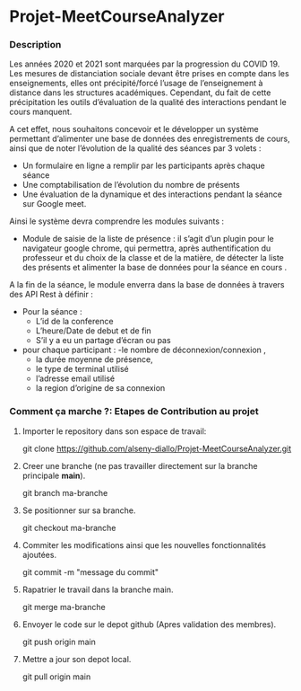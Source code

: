 # Projet-MeetCourseAnalyzer

### Description

Les années 2020 et 2021 sont marquées par la progression du COVID 19. Les mesures de distanciation
sociale devant être prises en compte dans les enseignements, elles ont précipité/forcé l’usage de
l’enseignement à distance dans les structures académiques. Cependant, du fait de cette précipitation
les outils d’évaluation de la qualité des interactions pendant le cours manquent.

A cet effet, nous souhaitons  concevoir et le développer un système permettant d’alimenter une base de
données des enregistrements de cours, ainsi que de noter l’évolution de la qualité des séances par 3 volets :
  - Un formulaire en ligne a remplir par les participants après chaque séance
  - Une comptabilisation de l’évolution du nombre de présents
  - Une évaluation de la dynamique et des interactions pendant la séance sur Google meet.

Ainsi le système devra comprendre les modules suivants :
- Module de saisie de la liste de présence : il s’agit d’un plugin pour le navigateur google chrome,
qui permettra, après authentification du professeur et du choix de la classe et de la matière, de
détecter la liste des présents et alimenter la base de données pour la séance en cours .

A la fin de la séance, le module enverra dans la base de données à travers des API Rest à définir :
* Pour la séance :
   - L’id de la conference
   - L’heure/Date de debut et de fin
   - S’il y a eu un partage d’écran ou pas
* pour chaque participant :
   -le nombre de déconnexion/connexion ,
   - la durée moyenne de présence,
   - le type de terminal utilisé
   - l’adresse email utilisé
   - la region d’origine de sa connexion
   
### Comment ça marche ?: Etapes de Contribution au projet

1. Importer le repository dans son espace de travail:

   git clone https://github.com/alseny-diallo/Projet-MeetCourseAnalyzer.git
  
2. Creer une branche (ne pas travailler directement sur la branche principale **main**).

   git branch ma-branche
  
3. Se positionner sur sa branche.

    git checkout ma-branche
  
4. Commiter les modifications ainsi que les nouvelles fonctionnalités ajoutées.

   git commit -m "message du commit"
  
5. Rapatrier le travail dans la branche main.

   git merge ma-branche
  
6. Envoyer le code sur le depot github (Apres validation des membres).

    git push origin main
  
7. Mettre a jour son depot local.

    git pull origin main
  
